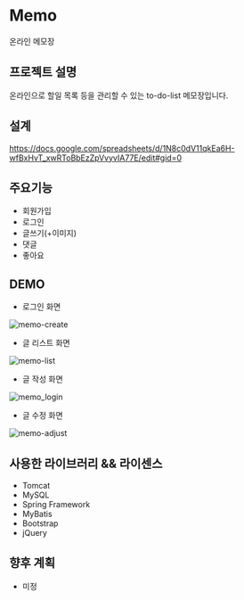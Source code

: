 # Memo
온라인 메모장

프로젝트 설명
---------
온라인으로 할일 목록 등을 관리할 수 있는 to-do-list 메모장입니다.

설계
---
https://docs.google.com/spreadsheets/d/1N8c0dV11qkEa6H-wfBxHvT_xwRToBbEzZpVvyvIA77E/edit#gid=0


주요기능
------
* 회원가입
* 로그인
* 글쓰기(+이미지)
* 댓글
* 좋아요


DEMO
-----
* 로그인 화면  

![memo-create](https://user-images.githubusercontent.com/83801879/137288284-6813c344-b236-4e78-836e-370a4cf01cd2.png)

* 글 리스트 화면  

![memo-list](https://user-images.githubusercontent.com/83801879/137288359-82e51e6b-6c25-468f-b682-210b9defd574.png)

* 글 작성 화면  

![memo_login](https://user-images.githubusercontent.com/83801879/137288073-a8f77416-ffdb-406d-8682-dbe5c5cbcafe.png)

* 글 수정 화면  

![memo-adjust](https://user-images.githubusercontent.com/83801879/137288154-e71a7d3b-da24-41cb-9769-9e6736622add.png)

사용한 라이브러리 && 라이센스
-----------------------
* Tomcat
* MySQL
* Spring Framework
* MyBatis
* Bootstrap
* jQuery

향후 계획
------
* 미정
